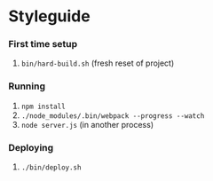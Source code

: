 # Styleguide

### First time setup

1. `bin/hard-build.sh` (fresh reset of project)

### Running

1. `npm install`
1. `./node_modules/.bin/webpack --progress --watch`
1. `node server.js` (in another process)

### Deploying

1. `./bin/deploy.sh`